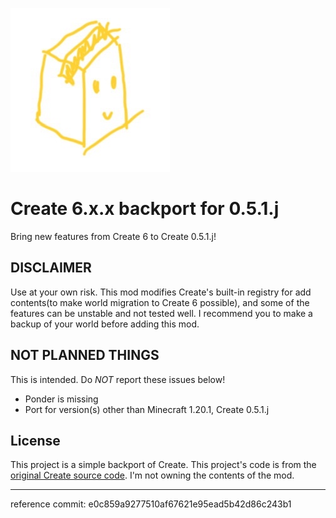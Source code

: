 ![icon](src/main/resources/icon.png)

# Create 6.x.x backport for 0.5.1.j

Bring new features from Create 6 to Create 0.5.1.j!

## DISCLAIMER

Use at your own risk. This mod modifies Create's built-in registry for add contents(to make world migration to Create 6 possible), and some of the features can be unstable and not tested well. I recommend you to make a backup of your world before adding this mod.

## NOT PLANNED THINGS

This is intended. Do *NOT* report these issues below!

- Ponder is missing
- Port for version(s) other than Minecraft 1.20.1, Create 0.5.1.j

## License

This project is a simple backport of Create. This project's code is from the [original Create source code](https://github.com/Creators-of-Create/Create). I'm not owning the contents of the mod.

---

reference commit: e0c859a9277510af67621e95ead5b42d86c243b1
